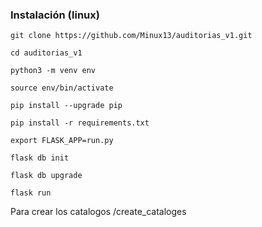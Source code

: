  
### Instalación (linux)

```
git clone https://github.com/Minux13/auditorias_v1.git
```
```
cd auditorias_v1
```
```
python3 -m venv env
```
```
source env/bin/activate 
```
```
pip install --upgrade pip  
```
```
pip install -r requirements.txt
```
```
export FLASK_APP=run.py
```
```
flask db init
```
```
flask db upgrade
```
```
flask run
```

Para crear los catalogos /create_cataloges

